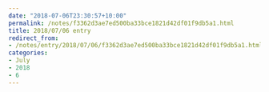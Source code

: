```yaml
---
date: "2018-07-06T23:30:57+10:00"
permalink: /notes/f3362d3ae7ed500ba33bce1821d42df01f9db5a1.html
title: 2018/07/06 entry
redirect_from:
- /notes/entry/2018/07/06/f3362d3ae7ed500ba33bce1821d42df01f9db5a1.html
categories:
- July
- 2018
- 6
---
```


